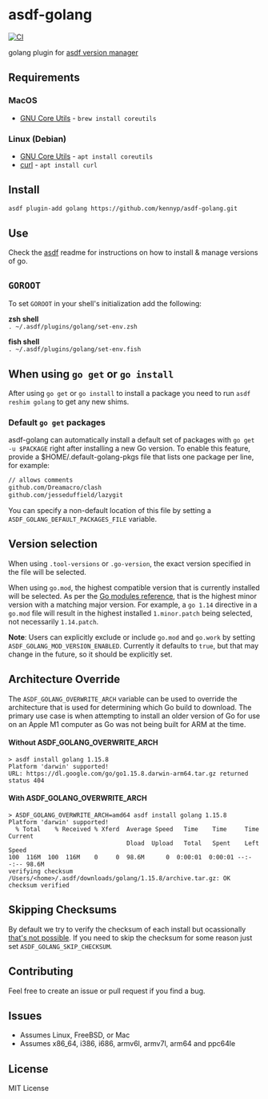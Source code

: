 # asdf-golang

[![CI](https://github.com/kennyp/asdf-golang/actions/workflows/main.yml/badge.svg)](https://github.com/kennyp/asdf-golang/actions/workflows/main.yml)

golang plugin for [asdf version manager](https://github.com/asdf-vm/asdf)

## Requirements

### MacOS

* [GNU Core Utils](http://www.gnu.org/software/coreutils/coreutils.html) - `brew install coreutils`

### Linux (Debian)

* [GNU Core Utils](http://www.gnu.org/software/coreutils/coreutils.html) - `apt install coreutils`
* [curl](https://curl.haxx.se) - `apt install curl`

## Install

```bash
asdf plugin-add golang https://github.com/kennyp/asdf-golang.git
```

## Use

Check the [asdf](https://github.com/asdf-vm/asdf) readme for instructions on how to install & manage versions of go.

## `GOROOT`

To set `GOROOT` in your shell's initialization add the following:

**zsh shell**  
`. ~/.asdf/plugins/golang/set-env.zsh`  

**fish shell**  
`. ~/.asdf/plugins/golang/set-env.fish`  

## When using `go get` or `go install`

After using `go get` or `go install` to install a package you need to run `asdf reshim golang` to get any new shims.

### Default `go get` packages

asdf-golang can automatically install a default set of packages with `go get -u $PACKAGE` right after installing a new Go version.
To enable this feature, provide a \$HOME/.default-golang-pkgs file that lists one package per line, for example:

```bash
// allows comments
github.com/Dreamacro/clash
github.com/jesseduffield/lazygit
```

You can specify a non-default location of this file by setting a `ASDF_GOLANG_DEFAULT_PACKAGES_FILE` variable.

## Version selection

When using `.tool-versions` or `.go-version`, the exact version specified in the
file will be selected.

When using `go.mod`, the highest compatible version that is currently installed
will be selected. As per the [Go modules
reference](https://golang.org/ref/mod#go-mod-file-go), that is the highest minor
version with a matching major version. For example, a `go 1.14` directive in a
`go.mod` file will result in the highest installed `1.minor.patch` being
selected, not necessarily `1.14.patch`.

**Note**: Users can explicitly exclude or include `go.mod` and `go.work` by
setting `ASDF_GOLANG_MOD_VERSION_ENABLED`. Currently it defaults to `true`, but that
may change in the future, so it should be explicitly set.

## Architecture Override

The `ASDF_GOLANG_OVERWRITE_ARCH` variable can be used to override the architecture 
that is used for determining which Go build to download. The primary use case is when attempting 
to install an older version of Go for use on an Apple M1 computer as Go was not being built for ARM at the time.

#### Without ASDF_GOLANG_OVERWRITE_ARCH

```
> asdf install golang 1.15.8
Platform 'darwin' supported!
URL: https://dl.google.com/go/go1.15.8.darwin-arm64.tar.gz returned status 404
```

#### With ASDF_GOLANG_OVERWRITE_ARCH

```
> ASDF_GOLANG_OVERWRITE_ARCH=amd64 asdf install golang 1.15.8
Platform 'darwin' supported!
  % Total    % Received % Xferd  Average Speed   Time    Time     Time  Current
                                 Dload  Upload   Total   Spent    Left  Speed
100  116M  100  116M    0     0  98.6M      0  0:00:01  0:00:01 --:--:-- 98.6M
verifying checksum
/Users/<home>/.asdf/downloads/golang/1.15.8/archive.tar.gz: OK
checksum verified
```

## Skipping Checksums

By default we try to verify the checksum of each install but ocassionally [that's not possible](https://github.com/kennyp/asdf-golang/issues/91).
If you need to skip the checksum for some reason just set `ASDF_GOLANG_SKIP_CHECKSUM`.

## Contributing

Feel free to create an issue or pull request if you find a bug.

## Issues

* Assumes Linux, FreeBSD, or Mac
* Assumes x86_64, i386, i686, armv6l, armv7l, arm64 and ppc64le

## License

MIT License
